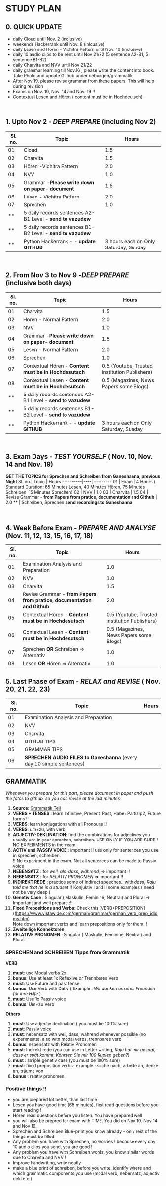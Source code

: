 # STUDY PLAN

## 0. QUICK UPDATE
* daily Cloud until Nov. 2 (inclusive)
* weekends Hackerrank until Nov. 8 (inlcusive)
* daily Lesen and Hören - Vichitra Pattern until Nov. 10 (inclusive)
* daily 10 audio clips to be sent until Nov 21/22 (5 sentence A2-B1, 5 sentence B1-B2)
* daily Charvita and NVV until Nov 21/22
* daily grammar learning till Nov.16 , please write the content into book. Take Photo and update Github under uebungen/grammatik. 
* After Nov 19. please revise grammar from these papers. This will help during revision
* Exams on Nov. 10, Nov. 14 and Nov. 19 :bangbang:
* Contextual Lesen and Hören ( content must be in Hochdeutsch)

<br>

## 1. Upto Nov 2 - *DEEP PREPARE* (including Nov 2)
Sl. no.| Topic |  Hours
----------|----| ---------
01 | Cloud |  1.5
02 |  Charvita | 1.5
03 |  Hören -Vichitra Pattern |  2.0
04 |  NVV | 1.0
05 | Grammar -**Please write down on paper- document** | 1.5
06 | Lesen - Vichitra Pattern| 2.0
07| Sprechen | 1.0
**| 5 daily records sentences A2-B1 Level - **send to vazudew**
**| 5 daily records sentences B1-B2 Level - **send to vazudew**
**| Python Hackerrank - - **update GITHUB** | 3 hours each on Only Saturday, Sunday 

<br>

## 2. From Nov 3 to Nov 9 -*DEEP PREPARE* (inclusive both days)
Sl. no.| Topic |  Hours
----------|----| ---------
01 |  Charvita | 1.5
02 |  Hören - Normal Pattern|  2.0
03 |  NVV | 1.0
04 | Grammar -**Please write down on paper- document** | 1.5
05 | Lesen - Normal Pattern|  2.0
06| Sprechen | 1.0
07| Contextual Hören - **Content must be in Hochdesutsch** |  0.5 (Youtube, Trusted institution Publishers)
08 |Contextual Lesen - **Content must be in Hochdesutsch** | 0.5 (Magazines, News Papers some Blogs)
**| 5 daily records sentences A2-B1 Level - **send to vazudew**
**| 5 daily records sentences B1-B2 Level - **send to vazudew**
**| Python Hackerrank - - **update GITHUB** | 3 hours each on Only Saturday, Sunday 

<br>

## 3. Exam Days - *TEST YOURSELF* ( Nov. 10, Nov. 14 and Nov. 19)
**GET THE TOPICS for Sprechen and Schreiben from Ganeshanna, previous Night**
Sl. no.| Topic |  Hours
----------|----| ---------
01  | Exam  | 4 Hours ( Standard Duration: 65 Minutes Lesen, 40 Minutes Hören, 75 Minutes Schreiben, 15 Minutes Sprechen)
02 |  NVV  | 1.0
03 |  Charvita | 1.5 
04 |  Revise Grammar - **from Papers from pratice, documentation and Github** | 2.0
** | Schreiben, Sprechen **send recordings to Ganeshanna**

<br>

## 4. Week Before Exam - *PREPARE AND ANALYSE* (Nov. 11, 12, 13, 15, 16, 17, 18)
Sl. no.| Topic |  Hours
----------|----| ---------
01  | Examination Analysis and Preparation | 1.0
02 |  NVV  | 1.0
03 |  Charvita | 1.5 
04|  Revise Grammar - **from Papers from pratice, documentation and Github** | 2.0
05| Contextual Hören - **Content must be in Hochdesutsch** |  0.5 (Youtube, Trusted institution Publishers)
06 |Contextual Lesen - **Content must be in Hochdesutsch** | 0.5 (Magazines, News Papers some Blogs)
07| Sprechen **OR** Schreiben => Alternativ| 1.0
08| Lesen **OR** Hören => Alternativ| 1.0

## 5. Last Phase of Exam - *RELAX and REVISE* ( Nov. 20, 21, 22, 23)
Sl. no.| Topic |  Hours
----------|----| ---------
01  | Examination Analysis and Preparation
02 |  NVV  
03 |  Charvita 
04 |  GITHUB TIPS
05 |  GRAMMAR TIPS
06 |  **SPRECHEN AUDIO FILES to Ganeshanna** (every day 10 simple sentences)


## GRAMMATIK

*Whenever you prepare for this part, please document in paper and push the fotos to github, so you can revise at the last minutes*

01. **Source**: [Grammatik Teil](https://github.com/ajeyln/deutsch_lernen/blob/master/allgemein/wichtige_grammatic_teil.txt)
02. **VERBS + TENSES** : learn Infinitive, Present, Past, Habe+Partizip2, Future forms :bangbang:
03. **VERBS**: learn konjugations with all Pronouns :bangbang:
04. **VERBS**: um+zu, with verb
05. **ADJECTIV-DEKLINATION**: find the combinations for adjectives you usually use in your sprechen, schreiben. 
USE ONLY IF YOU ARE SURE ! NO EXPERIMENTS in the exam
06. **ACTIV und PASSIV VOICE** : important !! use only for sentences you use in sprechen, schreiben.<br> :bangbang:
No experiment in the exam. Not all sentences can be made to Passiv voice
07. **NEBENSATZ** : for *weil, als, dass, während,*  => important :bangbang:
08. **NEBENSATZ** : for *RELATIV PRONOMEN* => important :bangbang:
09. **INDIREKT REDE** : practice some of Indirect speeches.. with *dass*,  *Raju told me that he is a student* :bangbang:
Konjuktiv I and II some examples ( need not be very deep )
10. **Genetiv Case** : Singular ( Maskulin, Feminine, Neutral) and Plural => Important and well prepare ::bangbang:
11. **Fixed Prepositions and Verbs**: Check this [VERB+PREPOSITION]((https://www.vistawide.com/german/grammar/german_verb_prep_idioms.htm)<br>
Note down important verbs and learn prepositions only for them. !
12. **Zweiteilige Konnektoren**
13. **RELATIVE PRONOMEN** : Singular ( Maskulin, Feminine, Neutral) and Plural

 ### SPRECHEN and SCHREIBEN Tipps from Grammatik
 
 **VERB**
 1. **must**: use Modal verbs 2x 
 2. **bonus**: Use at least 1x Reflexive or Trennbares Verb
 3. **must**: Use Future and past tense
 4. **bonus**: Use Verb with Dativ ( Example : *Wir danken unseren Freunden für ihre Hilfe* )
 5. **must**: Use 1x Passiv voice
 6. **bonus**: Um+zu Verb
 
 **Others**
 1. **must**: Use adjectiv declination ( you must be 100% sure)
 2. **must**: Passiv voice
 3. **must**: nebensatz with weil, dass, während whenever possible (no experiments), also with modal verbs, trennbares verb
 4. **bonus**: nebensatz with Relativ Pronomen
 5. **must**: Indirekt rede (you can use in Letter writing, *Raju hat mir gesagt, dass er spät kommt*, *Könnten Sie mir 100 Rupien geben?*)
 6. **must** : smiple genetiv case (you must be 100% sure)
 7. **must**:  fixed preposition verbs- example : suche nach, arbeite an, denke an, träume von
 8. **bonus** : relativ pronomen
 
### Positive things !!
* you are prepared lot better, than last time
* Lesen you have good time (65 minutes), first read questions before you start reading !
* Hören read questions before you listen. You have prepared well
* you will also be prepred for exam with TIME. You did on Nov 10. Nov 14 and Nov 19.
* Sprechen and Schreiben Blue-print you know already - only rest of the things must be filled
* Any problem you have with Sprechen, no worries ! because every day 10 audio clips you send, you are good !
* Any problem you have with Schreiben words, you know similar words due to Charvita and NVV !
* Improve handwriting, write neatly
* make a blue print of schreiben, before you write. identify where and which grammatic components you use (modal verb, nebensatz, adjectiv dekl etc.)
